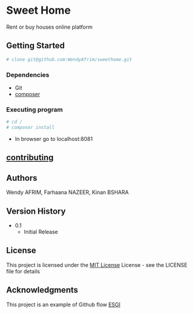 # Sweet Home
Rent or buy houses online platform

## Getting Started
```bash
# clone git@github.com:WendyAfrim/sweethome.git
```

### Dependencies
* Git
* [composer](https://getcomposer.org/)
  

### Executing program
```bash
# cd /
# composer install
```
* In browser go to localhost:8081


## [contributing](contributing.md)


## Authors

Wendy AFRIM, Farhaana NAZEER, Kinan BSHARA

## Version History

* 0.1
    * Initial Release

## License

This project is licensed under the [MIT License](LICENSE) License - see the LICENSE file for details

## Acknowledgments

This project is an example of Github flow [ESGI](https://www.esgi.fr/)